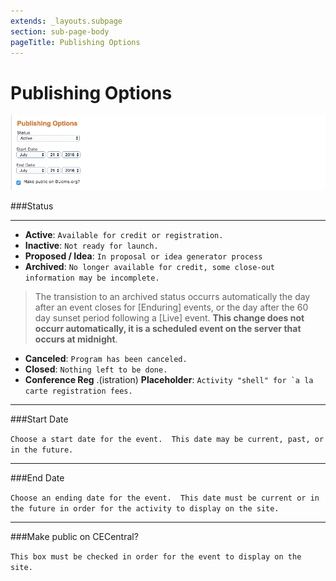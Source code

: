 ```yaml
---
extends: _layouts.subpage
section: sub-page-body
pageTitle: Publishing Options
---
```


# Publishing Options

![image of publishing options](../img/activity/publishing_options.png)

###Status

---

- **Active**: ```Available for credit or registration.```
- **Inactive**: ```Not ready for launch.```
- **Proposed / Idea**: ```In proposal or idea generator process```
- **Archived**: ```No longer available for credit, some close-out information may be incomplete.```


>The transistion to an archived status occurrs automatically the day after an event closes for [Enduring] events, or the day after 
>the 60 day sunset period following a [Live] event. **This change does not occurr automatically, it is a scheduled event on the
> server that occurs at midnight**.


- **Canceled**: ```Program has been canceled.```
- **Closed**: ```Nothing left to be done.```
- **Conference Reg** .(istration) **Placeholder**: ```Activity "shell" for `a la carte registration fees.``` 

---
###Start Date

```Choose a start date for the event.  This date may be current, past, or in the future.```

---
###End Date

```Choose an ending date for the event.  This date must be current or in the future in order for the activity to display on the site.```

---
###Make public on CECentral?

```This box must be checked in order for the event to display on the site.```
